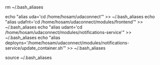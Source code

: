 
rm ~/.bash_aliases

echo "alias uda='cd /home/hosam/udaconnect'" >> ~/.bash_aliases
echo "alias udafnt='cd /home/hosam/udaconnect/modules/frontend'" >> ~/.bash_aliases
echo "alias udant='cd /home/hosam/udaconnect/modules/notifications-service'" >> ~/.bash_aliases
echo "alias deployns='/home/hosam/udaconnect/modules/notifications-service/update_container.sh'" >> ~/.bash_aliases

source ~/.bash_aliases